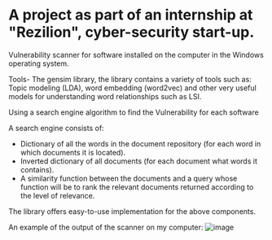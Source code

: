 # A project as part of an internship at "Rezilion", cyber-security start-up.

Vulnerability scanner for software installed on the computer in the Windows operating system.

Tools- 
The gensim library, the library contains a variety of tools such as: Topic modeling (LDA), word embedding (word2vec) and other very useful models for understanding word relationships such as LSI.

Using a search engine algorithm to find the Vulnerability for each software

A search engine consists of:
- Dictionary of all the words in the document repository (for each word in which documents it is located).
- Inverted dictionary of all documents (for each document what words it contains).
- A similarity function between the documents and a query whose function will be to rank the relevant documents returned according to the level of relevance.


The library offers easy-to-use implementation for the above components.



An example of the output of the scanner on my computer:
![image](https://user-images.githubusercontent.com/80154838/181344629-7defa5fd-0a8c-45c6-a0ea-03a6a8fab5c8.png)
